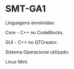 # SMT-GA1
Linguagens envolvidas:

Core - C++ no CodeBlocks.

GUI - C++ no QTCreator.


Sistema Operacional utilizado:

Linux Mint.
